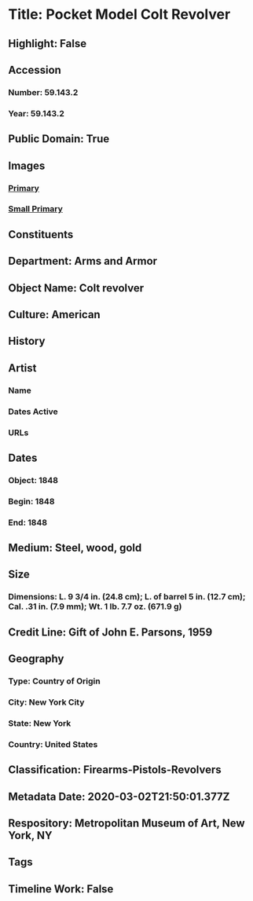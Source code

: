 # Title: Pocket Model Colt Revolver
## Highlight: False
## Accession
### Number: 59.143.2
### Year: 59.143.2
## Public Domain: True
## Images
### [Primary](https://images.metmuseum.org/CRDImages/aa/original/59.143.2_169742_jan2015.jpg)
### [Small Primary](https://images.metmuseum.org/CRDImages/aa/web-large/59.143.2_169742_jan2015.jpg)
## Constituents
## Department: Arms and Armor
## Object Name: Colt revolver
## Culture: American
## History
## Artist
### Name
### Dates Active
### URLs
## Dates
### Object: 1848
### Begin: 1848
### End: 1848
## Medium: Steel, wood, gold
## Size
### Dimensions: L. 9 3/4 in. (24.8 cm); L. of barrel 5 in. (12.7 cm); Cal. .31 in. (7.9 mm); Wt. 1 lb. 7.7 oz. (671.9 g)
## Credit Line: Gift of John E. Parsons, 1959
## Geography
### Type: Country of Origin
### City: New York City
### State: New York
### Country: United States
## Classification: Firearms-Pistols-Revolvers
## Metadata Date: 2020-03-02T21:50:01.377Z
## Respository: Metropolitan Museum of Art, New York, NY
## Tags
## Timeline Work: False